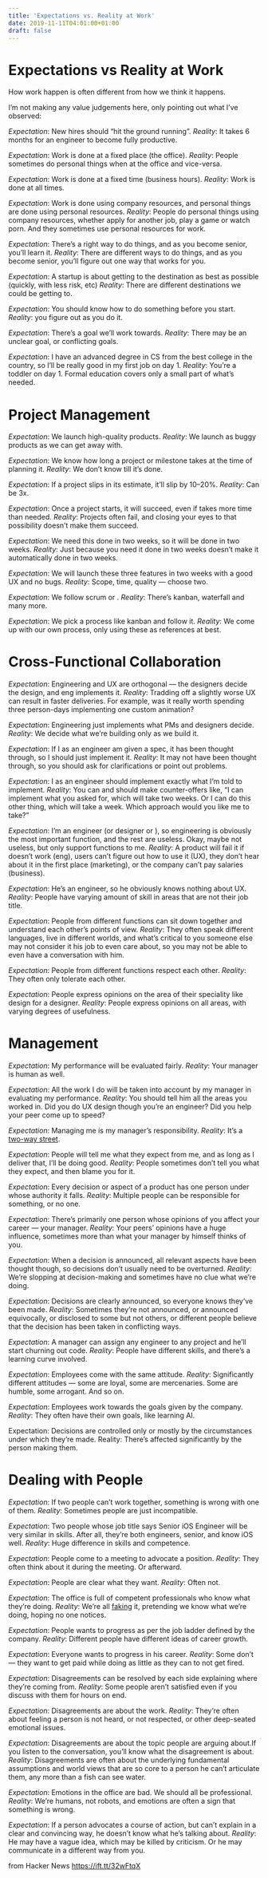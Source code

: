 ```yaml
---
title: 'Expectations vs. Reality at Work'
date: 2019-11-11T04:01:00+01:00
draft: false
---
```


Expectations vs Reality at Work
===============================

How work happen is often different from how we think it happens.

I’m not making any value judgements here, only pointing out what I’ve observed:

_Expectation_: New hires should “hit the ground running”. _Reality_: It takes 6 months for an engineer to become fully productive.

_Expectation_: Work is done at a fixed place (the office). _Reality_: People sometimes do personal things when at the office and vice-versa.

_Expectation_: Work is done at a fixed time (business hours). _Reality_: Work is done at all times.

_Expectation_: Work is done using company resources, and personal things are done using personal resources. _Reality_: People do personal things using company resources, whether apply for another job, play a game or watch porn. And they sometimes use personal resources for work.

_Expectation_: There’s a right way to do things, and as you become senior, you’ll learn it. _Reality_: There are different ways to do things, and as you become senior, you’ll figure out one way that works for you.

_Expectation_: A startup is about getting to the destination as best as possible (quickly, with less risk, etc) _Reality_: There are different destinations we could be getting to.

_Expectation_: You should know how to do something before you start. _Reality_: you figure out as you do it.

_Expectation_: There’s a goal we’ll work towards. _Reality_: There may be an unclear goal, or conflicting goals.

_Expectation_: I have an advanced degree in CS from the best college in the country, so I’ll be really good in my first job on day 1. _Reality_: You’re a toddler on day 1. Formal education covers only a small part of what’s needed.

Project Management
==================

_Expectation_: We launch high-quality products. _Reality_: We launch as buggy products as we can get away with.

_Expectation_: We know how long a project or milestone takes at the time of planning it. _Reality_: We don’t know till it’s done.

_Expectation_: If a project slips in its estimate, it’ll slip by 10–20%. _Reality_: Can be 3x.

_Expectation_: Once a project starts, it will succeed, even if takes more time than needed. _Reality_: Projects often fail, and closing your eyes to that possibility doesn’t make them succeed.

_Expectation_: We need this done in two weeks, so it will be done in two weeks. _Reality_: Just because you need it done in two weeks doesn’t make it automatically done in two weeks.

_Expectation_: We will launch these three features in two weeks with a good UX and no bugs. _Reality_: Scope, time, quality — choose two.

_Expectation_: We follow scrum or . _Reality_: There’s kanban, waterfall and many more.

_Expectation_: We pick a process like kanban and follow it. _Reality_: We come up with our own process, only using these as references at best.

Cross-Functional Collaboration
==============================

_Expectation_: Engineering and UX are orthogonal — the designers decide the design, and eng implements it. _Reality_: Tradding off a slightly worse UX can result in faster deliveries. For example, was it really worth spending three person-days implementing one custom animation?

_Expectation_: Engineering just implements what PMs and designers decide. _Reality_: We decide what we’re building only as we build it.

_Expectation_: If I as an engineer am given a spec, it has been thought through, so I should just implement it. _Reality_: It may not have been thought through, so you should ask for clarifications or point out problems.

_Expectation_: I as an engineer should implement exactly what I’m told to implement. _Reality_: You can and should make counter-offers like, “I can implement what you asked for, which will take two weeks. Or I can do this other thing, which will take a week. Which approach would you like me to take?”

_Expectation_: I’m an engineer (or designer or ), so engineering is obviously the most important function, and the rest are useless. Okay, maybe not useless, but only support functions to me. _Reality_: A product will fail it if doesn’t work (eng), users can’t figure out how to use it (UX), they don’t hear about it in the first place (marketing), or the company can’t pay salaries (business).

_Expectation_: He’s an engineer, so he obviously knows nothing about UX. _Reality_: People have varying amount of skill in areas that are not their job title.

_Expectation_: People from different functions can sit down together and understand each other’s points of view. _Reality_: They often speak different languages, live in different worlds, and what’s critical to you someone else may not consider it his job to even care about, so you may not be able to even have a conversation with him.

_Expectation_: People from different functions respect each other. _Reality_: They often only tolerate each other.

_Expectation_: People express opinions on the area of their speciality like design for a designer. _Reality_: People express opinions on all areas, with varying degrees of usefulness.

Management
==========

_Expectation_: My performance will be evaluated fairly. _Reality_: Your manager is human as well.

_Expectation_: All the work I do will be taken into account by my manager in evaluating my performance. _Reality_: You should tell him all the areas you worked in. Did you do UX design though you’re an engineer? Did you help your peer come up to speed?

_Expectation_: Managing me is my manager’s responsibility. _Reality_: It’s a [two-way street](https://www.google.com/search?q=how+to+manage+up&oq=how+to+manage+up&aqs=chrome..69i57j0l5.1551j0j7&sourceid=chrome&ie=UTF-8).

_Expectation_: People will tell me what they expect from me, and as long as I deliver that, I’ll be doing good. _Reality_: People sometimes don’t tell you what they expect, and then blame you for it.

_Expectation_: Every decision or aspect of a product has one person under whose authority it falls. _Reality_: Multiple people can be responsible for something, or no one.

_Expectation_: There’s primarily one person whose opinions of you affect your career — your manager. _Reality_: Your peers’ opinions have a huge influence, sometimes more than what your manager by himself thinks of you.

_Expectation_: When a decision is announced, all relevant aspects have been thought though, so decisions don’t usually need to be overturned. _Reality_: We’re slopping at decision-making and sometimes have no clue what we’re doing.

_Expectation_: Decisions are clearly announced, so everyone knows they’ve been made. _Reality_: Sometimes they’re not announced, or announced equivocally, or disclosed to some but not others, or different people believe that the decision has been taken in conflicting ways.

_Expectation_: A manager can assign any engineer to any project and he’ll start churning out code. _Reality_: People have different skills, and there’s a learning curve involved.

_Expectation_: Employees come with the same attitude. _Reality_: Significantly different attitudes — some are loyal, some are mercenaries. Some are humble, some arrogant. And so on.

_Expectation_: Employees work towards the goals given by the company. _Reality_: They often have their own goals, like learning AI.

Expectation: Decisions are controlled only or mostly by the circumstances under which they’re made. Reality: There’s affected significantly by the person making them.

Dealing with People
===================

_Expectation_: If two people can’t work together, something is wrong with one of them. _Reality_: Sometimes people are just incompatible.

_Expectation_: Two people whose job title says Senior iOS Engineer will be very similar in skills. After all, they’re both engineers, senior, and know iOS well. _Reality_: Huge difference in skills and competence.

_Expectation_: People come to a meeting to advocate a position. _Reality_: They often think about it during the meeting. Or afterward.

_Expectation_: People are clear what they want. _Reality_: Often not.

_Expectation_: The office is full of competent professionals who know what they’re doing. _Reality_: We’re all [faking](https://en.wikipedia.org/wiki/Impostor_syndrome) it, pretending we know what we’re doing, hoping no one notices.

_Expectation_: People wants to progress as per the job ladder defined by the company. _Reality_: Different people have different ideas of career growth.

_Expectation_: Everyone wants to progress in his career. _Reality_: Some don’t — they want to get paid while doing as little as they can to not get fired.

_Expectation_: Disagreements can be resolved by each side explaining where they’re coming from. _Reality_: Some people aren’t satisfied even if you discuss with them for hours on end.

_Expectation_: Disagreements are about the work. _Reality_: They’re often about feeling a person is not heard, or not respected, or other deep-seated emotional issues.

_Expectation_: Disagreements are about the topic people are arguing about.If you listen to the conversation, you’ll know what the disagreement is about. _Reality_: Disagreements are often about the underlying fundamental assumptions and world views that are so core to a person he can’t articulate them, any more than a fish can see water.

_Expectation_: Emotions in the office are bad. We should all be professional. _Reality_: We’re humans, not robots, and emotions are often a sign that something is wrong.

_Expectation_: If a person advocates a course of action, but can’t explain in a clear and convincing way, he doesn’t know what he’s talking about. _Reality_: He may have a vague idea, which may be killed by criticism. Or he may communicate in a different way from you.

  
  
from Hacker News https://ift.tt/32wFtqX
